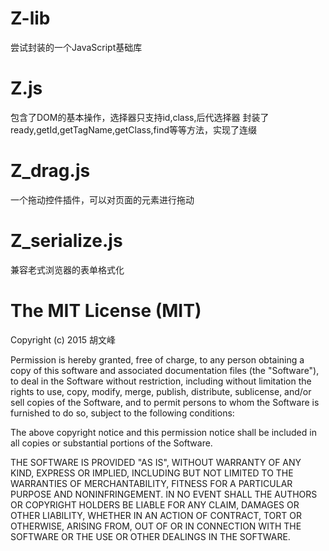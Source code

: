 # Z-lib
尝试封装的一个JavaScript基础库

# Z.js
包含了DOM的基本操作，选择器只支持id,class,后代选择器
封装了ready,getId,getTagName,getClass,find等等方法，实现了连缀

# Z_drag.js
一个拖动控件插件，可以对页面的元素进行拖动

# Z_serialize.js
兼容老式浏览器的表单格式化

# The MIT License (MIT)

Copyright (c) 2015 胡文峰

Permission is hereby granted, free of charge, to any person obtaining a copy
of this software and associated documentation files (the "Software"), to deal
in the Software without restriction, including without limitation the rights
to use, copy, modify, merge, publish, distribute, sublicense, and/or sell
copies of the Software, and to permit persons to whom the Software is
furnished to do so, subject to the following conditions:

The above copyright notice and this permission notice shall be included in all
copies or substantial portions of the Software.

THE SOFTWARE IS PROVIDED "AS IS", WITHOUT WARRANTY OF ANY KIND, EXPRESS OR
IMPLIED, INCLUDING BUT NOT LIMITED TO THE WARRANTIES OF MERCHANTABILITY,
FITNESS FOR A PARTICULAR PURPOSE AND NONINFRINGEMENT. IN NO EVENT SHALL THE
AUTHORS OR COPYRIGHT HOLDERS BE LIABLE FOR ANY CLAIM, DAMAGES OR OTHER
LIABILITY, WHETHER IN AN ACTION OF CONTRACT, TORT OR OTHERWISE, ARISING FROM,
OUT OF OR IN CONNECTION WITH THE SOFTWARE OR THE USE OR OTHER DEALINGS IN THE
SOFTWARE.

